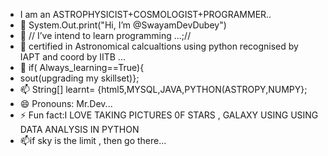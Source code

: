 -  I am an ASTROPHYSICIST+COSMOLOGIST+PROGRAMMER..
- 👋 System.Out.print("Hi, I’m @SwayamDevDubey")
- 👀 // I’ve intend to learn programming ...;//
- 🌱 certified in Astronomical calcualtions using python recognised by IAPT and coord by IITB ...
- 💞️ if( Always_learning==True){
- sout(upgrading my skillset)};
- 📫 String[] learnt= {html5,MYSQL,JAVA,PYTHON(ASTROPY,NUMPY};
- 😄 Pronouns: Mr.Dev...
- ⚡ Fun fact:I LOVE TAKING PICTURES 0F STARS , GALAXY USING USING DATA ANALYSIS IN PYTHON
-  📫if sky is the limit , then go there...

<!---
SwayamDevDubey/SwayamDevDubey is a ✨ special ✨ repository because its `README.md` (this file) appears on your GitHub profile.
You can click the Preview link to take a look at your changes.
--->

